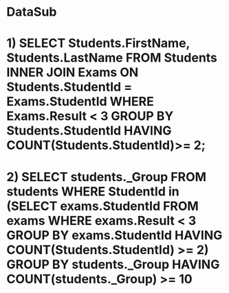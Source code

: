# DataSub

# 1)  SELECT Students.FirstName, Students.LastName FROM Students INNER JOIN Exams ON Students.StudentId = Exams.StudentId WHERE Exams.Result < 3 GROUP BY Students.StudentId HAVING COUNT(Students.StudentId)>= 2;

# 2) SELECT students._Group FROM students WHERE StudentId in (SELECT exams.StudentId FROM exams WHERE exams.Result < 3 GROUP BY exams.StudentId HAVING COUNT(Students.StudentId) >= 2) GROUP BY students._Group HAVING   COUNT(students._Group) >= 10
